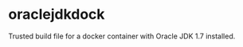oraclejdkdock
=============

Trusted build file for a docker container with Oracle JDK 1.7 installed.
